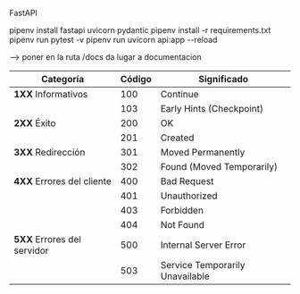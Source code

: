 FastAPI

pipenv install fastapi uvicorn pydantic
pipenv install -r requirements.txt
pipenv run pytest -v
pipenv run uvicorn api:app --reload

 --> poner en la ruta /docs da lugar a documentacion


| Categoría                    | Código | Significado                     |
| ---------------------------- | ------ | ------------------------------- |
| **1XX** Informativos         | 100    | Continue                        |
|                              | 103    | Early Hints (Checkpoint)        |
| **2XX** Éxito                | 200    | OK                              |
|                              | 201    | Created                         |
| **3XX** Redirección          | 301    | Moved Permanently               |
|                              | 302    | Found (Moved Temporarily)       |
| **4XX** Errores del cliente  | 400    | Bad Request                     |
|                              | 401    | Unauthorized                    |
|                              | 403    | Forbidden                       |
|                              | 404    | Not Found                       |
| **5XX** Errores del servidor | 500    | Internal Server Error           |
|                              | 503    | Service Temporarily Unavailable |

